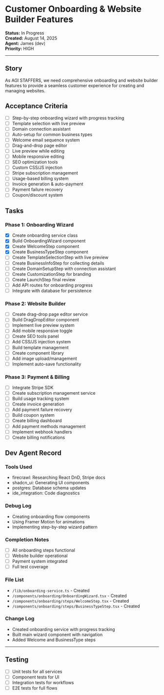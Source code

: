 # Customer Onboarding & Website Builder Features

**Status:** In Progress  
**Created:** August 14, 2025  
**Agent:** James (dev)  
**Priority:** HIGH

---

## Story
As AGI STAFFERS, we need comprehensive onboarding and website builder features to provide a seamless customer experience for creating and managing websites.

## Acceptance Criteria
- [ ] Step-by-step onboarding wizard with progress tracking
- [ ] Template selection with live preview
- [ ] Domain connection assistant
- [ ] Auto-setup for common business types
- [ ] Welcome email sequence system
- [ ] Drag-and-drop page editor
- [ ] Live preview while editing
- [ ] Mobile responsive editing
- [ ] SEO optimization tools
- [ ] Custom CSS/JS injection
- [ ] Stripe subscription management
- [ ] Usage-based billing system
- [ ] Invoice generation & auto-payment
- [ ] Payment failure recovery
- [ ] Coupon/discount system

## Tasks

### Phase 1: Onboarding Wizard
- [x] Create onboarding service class
- [x] Build OnboardingWizard component
- [x] Create WelcomeStep component
- [x] Create BusinessTypeStep component
- [ ] Create TemplateSelectionStep with live preview
- [ ] Create BusinessInfoStep for collecting details
- [ ] Create DomainSetupStep with connection assistant
- [ ] Create CustomizationStep for branding
- [ ] Create LaunchStep final review
- [ ] Add API routes for onboarding progress
- [ ] Integrate with database for persistence

### Phase 2: Website Builder
- [ ] Create drag-drop page editor service
- [ ] Build DragDropEditor component
- [ ] Implement live preview system
- [ ] Add mobile responsive toggle
- [ ] Create SEO tools panel
- [ ] Add CSS/JS injection system
- [ ] Build template management
- [ ] Create component library
- [ ] Add image upload/management
- [ ] Implement auto-save functionality

### Phase 3: Payment & Billing
- [ ] Integrate Stripe SDK
- [ ] Create subscription management service
- [ ] Build usage tracking system
- [ ] Create invoice generation
- [ ] Add payment failure recovery
- [ ] Build coupon system
- [ ] Create billing dashboard
- [ ] Add payment methods management
- [ ] Implement webhook handlers
- [ ] Create billing notifications

## Dev Agent Record

### Tools Used
- firecrawl: Researching React DnD, Stripe docs
- shadcn_ui: Generating UI components
- postgres: Database schema updates
- ide_integration: Code diagnostics

### Debug Log
- Creating onboarding flow components
- Using Framer Motion for animations
- Implementing step-by-step wizard pattern

### Completion Notes
- [ ] All onboarding steps functional
- [ ] Website builder operational
- [ ] Payment system integrated
- [ ] Full test coverage

### File List
- `/lib/onboarding-service.ts` - Created
- `/components/onboarding/OnboardingWizard.tsx` - Created
- `/components/onboarding/steps/WelcomeStep.tsx` - Created
- `/components/onboarding/steps/BusinessTypeStep.tsx` - Created

### Change Log
- Created onboarding service with progress tracking
- Built main wizard component with navigation
- Added Welcome and BusinessType steps

---

## Testing
- [ ] Unit tests for all services
- [ ] Component tests for UI
- [ ] Integration tests for workflows
- [ ] E2E tests for full flows